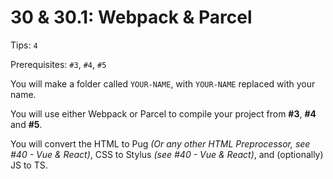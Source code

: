 # 30 & 30.1: Webpack & Parcel

Tips: `4`

Prerequisites: `#3`, `#4`, `#5`

You will make a folder called `YOUR-NAME`, with `YOUR-NAME` replaced with your name.

You will use either Webpack or Parcel to compile your project from **#3**, **#4** and **#5**.

You will convert the HTML to Pug *(Or any other HTML Preprocessor, see #40 - Vue & React)*, CSS to Stylus *(see #40 - Vue & React)*, and (optionally) JS to TS.
